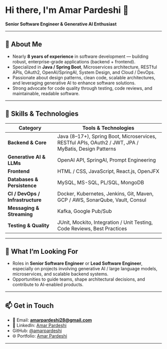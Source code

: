 # Hi there, I'm Amar Pardeshi 👋  
**Senior Software Engineer & Generative AI Enthusiast**

---

## 🧠 About Me

- Nearly **8 years of experience** in software development — building robust, enterprise-grade applications (backend + frontend).  
- Specialized in **Java / Spring Boot**, Microservices architecture, RESTful APIs, OAuth2, OpenAI/SpringAI, System Design, and Cloud / DevOps.  
- Passionate about design patterns, clean code, scalable architectures, and leveraging generative AI to enhance software solutions.  
- Strong advocate for code quality through testing, code reviews, and maintainable, readable software.

---

## 💼 Skills & Technologies

| Category | Tools & Technologies |
|---|---|
| **Backend & Core** | Java (8–17+), Spring Boot, Microservices, RESTful APIs, OAuth2 / JWT, JPA / MyBatis, Design Patterns |
| **Generative AI & LLMs** | OpenAI API, SpringAI, Prompt Engineering |
| **Frontend** | HTML / CSS, JavaScript, React.js, OpenJFX |
| **Databases & Persistence** | MySQL, MS-SQL, PL/SQL, MongoDB |
| **CI / DevOps / Infrastructure** | Docker, Kubernetes, Jenkins, Git, Maven, GCP / AWS, SonarQube, Vault, Consul |
| **Messaging & Streaming** | Kafka, Google Pub/Sub |
| **Testing & Quality** | JUnit, Mockito, Integration / Unit Testing, Code Reviews, Best Practices |

---


## 🚀 What I’m Looking For

- Roles in **Senior Software Engineer** or **Lead Software Engineer**, especially on projects involving generative AI / large language models, microservices, and scalable backend systems.  
- Opportunities to guide teams, shape architectural decisions, and contribute to AI-enabled products.

---

## 📫 Get in Touch

- 📧 Email: **amarpardeshi28@gmail.com**  
- 💼 LinkedIn: [Amar Pardeshi](https://www.linkedin.com/in/amar-pardeshi)  
- GitHub: [@amarpardeshi](https://github.com/amarpardeshi)
- 🌐 Portfolio: [Amar Pardeshi](https://amarpardeshi.github.io/amarpardeshi/)  
---

